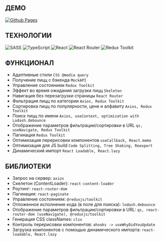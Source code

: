 ## ДЕМО

[![Github Pages](https://img.shields.io/badge/github%20pages-react%20pizza-121013?style=for-the-badge&logo=github&logoColor=white 'React Pizza | Смотреть демо')]([https://xxtkris.github.io/react-pizza-v2/](https://mops55554535.github.io/))  
## ТЕХНОЛОГИИ

![SASS](https://img.shields.io/badge/SASS-hotpink.svg?style=for-the-badge&logo=SASS&logoColor=white) ![TypeScript](https://img.shields.io/badge/typescript-%23007ACC.svg?style=for-the-badge&logo=typescript&logoColor=white) ![React](https://img.shields.io/badge/react-%2320232a.svg?style=for-the-badge&logo=react&logoColor=%2361DAFB) ![React Router](https://img.shields.io/badge/React_Router-CA4245?style=for-the-badge&logo=react-router&logoColor=white) ![Redux Toolkit](https://img.shields.io/badge/redux%20toolkit-%23593d88.svg?style=for-the-badge&logo=redux&logoColor=white)

## ФУНКЦИОНАЛ

- Адаптивные стили `CSS @media query`
- Получение пицц с бэкенда `MockAPI`
- Управление состоянием `Redux Toolkit`
- Эффект во время ожидания загрузки пицц `Skeleton`
- Навигация без перезагрузки страницы `React Router`
- Фильтрация пицц по категории `Axios, Redux Toolkit`
- Сортировка пицц по популярности, цене и алфавиту `Axios, Redux Toolkit`
- Поиск пицц по имени `Axios, useContext, optimization with Lodash.debounce`
- Отображение параметров фильтрации/сортировки в URL `qs, useNavigate, Redux Toolkit`
- Пагинация `Redux Toolkit`
- Оптимизация перерисовки компонентов `useCallback, React.memo`
- Оптимизация для JS build `Code Splitting, Tree Shaking, Reexport`
- Динамический импорт `React Loadable, React.lazy`

## БИБЛИОТЕКИ

- Запрос на сервер: `axios`
- Скелетон (ContentLoader): `react-content-loader`
- Роутинг: `react-router-dom`
- Пагинация: `react-paginate`
- Управление состоянием: `@reduxjs/toolkit`
- Отложенное исполнение кода (в поле для поиска): `lodash.debounce`
- Отображение параметров фильтрации/сортировки в URL: `qs, react-router-dom (useNavigate), @reduxjs/toolkit`
- Генерация CSS classNames: `clsx`
- Контроль перерисовки компонентов: `ahooks -> useWhyDidYouUpdate`
- Загрузка компонентов с помощью динамического импорта: `react-loadable, React.lazy`  
 

